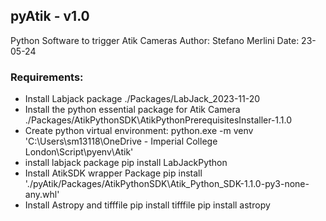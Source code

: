 ## pyAtik - v1.0
Python Software to trigger Atik Cameras
Author: Stefano Merlini
Date: 23-05-24

### Requirements:
- Install Labjack package
    ./Packages/LabJack_2023-11-20
- Install the python essential package for Atik Camera
    ./Packages/AtikPythonSDK\AtikPythonPrerequisitesInstaller-1.1.0
- Create python virtual environment:
    python.exe -m venv 'C:\Users\sm13118\OneDrive - Imperial College London\Script\pyenv\Atik'
- install labjack package
    pip install LabJackPython
- Install AtikSDK wrapper Package
    pip install './pyAtik/Packages/AtikPythonSDK\Atik_Python_SDK-1.1.0-py3-none-any.whl'
- Install Astropy and tifffile
    pip install tifffile
    pip install astropy